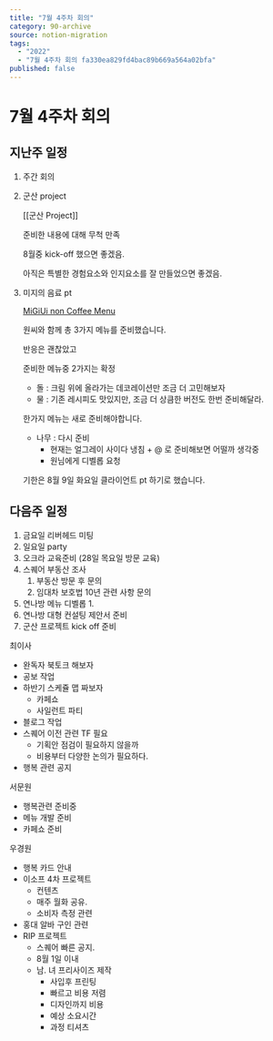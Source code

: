 ```yaml
---
title: "7월 4주차 회의"
category: 90-archive
source: notion-migration
tags:
  - "2022"
  - "7월 4주차 회의 fa330ea829fd4bac89b669a564a02bfa"
published: false
---
```


# 7월 4주차 회의

## 지난주 일정

1. 주간 회의

2. 군산 project

   [[군산 Project]]

   준비한 내용에 대해 무척 만족

   8월중 kick-off 했으면 좋겠음.

   아직은 특별한 경험요소와 인지요소를 잘 만들었으면 좋겠음.

3. 미지의 음료 pt

   [MiGiUi non Coffee Menu](../../../../../DB%20Archives%20%F0%9F%97%84%EF%B8%8F/Consulting/%EB%AF%B8%EC%A7%80%EC%9D%98%20%EC%BB%A4%ED%94%BC%20%EC%97%85%EB%AC%B4%20(imi%20coffee%20roasters)%20849978959523467ea62f8ee1191ae5b8/MiGiUi%20non%20Coffee%20Menu%209608e8ad2db34ffeac12a2b5a4b2d296.md)

   원씨와 함께 총 3가지 메뉴를 준비했습니다.

   반응은 괜찮았고

   준비한 메뉴중 2가지는 확정

   * 돌 : 크림 위에 올라가는 데코레이션만 조금 더 고민해보자
   * 물 : 기존 레시피도 맛있지만, 조금 더 상큼한 버전도 한번 준비해달라.

   한가지 메뉴는 새로 준비해야합니다.

   * 나무 : 다시 준비
     * 현재는 얼그레이 사이다 냉침 + @ 로 준비해보면 어떨까 생각중
     * 원님에게 디벨롭 요청

   기한은 8월 9일 화요일 클라이언트 pt 하기로 했습니다.

## 다음주 일정

1. 금요일 리버헤드 미팅
2. 일요일 party
3. 오크라 교육준비 (28일 목요일 방문 교육)
4. 스퀘어 부동산 조사
   1. 부동산 방문 후 문의
   2. 임대차 보호법 10년 관련 사항 문의
5. 연나방 메뉴 디벨롭
   1\.
6. 연나방 대형 컨설팅 제안서 준비
7. 군산 프로젝트 kick off 준비

최이사

* 완독자 북토크 해보자
* 공보 작업
* 하반기 스케쥴 맵 짜보자
  * 카페쇼
  * 사일런트 파티
* 블로그 작업
* 스퀘어 이전 관련 TF 필요
  * 기획안 점검이 필요하지 않을까
  * 비용부터 다양한 논의가 필요하다.
* 행복 관련 공지

서문원

* 행복관련 준비중
* 메뉴 개발 준비
* 카페쇼 준비

우경원

* 행복 카드 안내
* 이소프 4차 프로젝트
  * 컨텐츠
  * 매주 월화 공유.
  * 소비자 측정 관련
* 홍대 알바 구인 관련
* RIP 프로젝트
  * 스퀘어 빠른 공지.
  * 8월 1일 이내
  * 남. 녀 프리사이즈 제작
    * 사입후 프린팅
    * 빠르고 비용 저렴
    * 디자인까지 비용
    * 예상 소요시간
    * 과정 티셔츠
